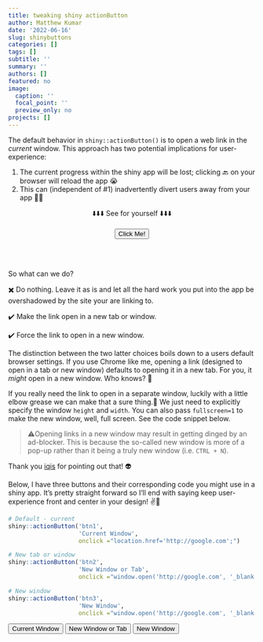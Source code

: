 ```yaml
---
title: tweaking shiny actionButton
author: Matthew Kumar
date: '2022-06-16'
slug: shinybuttons
categories: []
tags: []
subtitle: ''
summary: ''
authors: []
featured: no
image:
  caption: ''
  focal_point: ''
  preview_only: no
projects: []
---
```


The default behavior in `shiny::actionButton()` is to open a web link in the *current* window. This approach has two potential implications for user-experience:

1.  The current progress within the shiny app will be lost; clicking 🔙 on your browser will reload the app 😭
2.  This can (independent of \#1) inadvertently divert users away from your app 🏃️💨

<center>
⬇️⬇️⬇️ See for yourself ⬇️⬇️⬇️
<br>
<br>
<button class="btn btn-default action-button btn-warning" id="btn0" onclick="alert(&quot;Just kidding! Youre not going anywhere!&quot;)" type="button">Click Me!</button>
</center>

<br> <br>

So what can we do?

✖️ Do nothing. Leave it as is and let all the hard work you put into the app be overshadowed by the site your are linking to.

✔️ Make the link open in a new tab or window.

✔️ Force the link to open in a new window.

The distinction between the two latter choices boils down to a users default browser settings. If you use Chrome like me, opening a link (designed to open in a tab or new window) defaults to opening it in a new tab. For you, it *might* open in a new window. Who knows? 🎱

If you really need the link to open in a separate window, luckily with a little elbow grease we can make that a sure thing.🎯 We just need to explicitly specify the window `height` and `width`. You can also pass `fullscreen=1` to make the new window, well, full screen. See the code snippet below.

> ⚠️Opening links in a new window may result in getting dinged by an ad-blocker. This is because the so-called new window is more of a pop-up rather than it being a truly new window (i.e. `CTRL + N`).

Thank you [iqis](https://github.com/iqis) for pointing out that! 👽️

Below, I have three buttons and their corresponding code you might use in a shiny app. It’s pretty straight forward so I’ll end with saying keep user-experience front and center in your design! ✌🍻

``` r
# Default - current
shiny::actionButton('btn1',
                    'Current Window',
                    onclick ="location.href='http://google.com';")

# New tab or window  
shiny::actionButton('btn2',
                    'New Window or Tab', 
                    onclick ="window.open('http://google.com', '_blank')")

# New window
shiny::actionButton('btn3',
                    'New Window', 
                    onclick ="window.open('http://google.com', '_blank','width=800,height=800')")
```

<button class="btn btn-default action-button btn btn-danger btn-lg  btn-huge" id="btn1" onclick="location.href=&#39;http://google.com&#39;;" type="button">Current Window</button>&nbsp;<button class="btn btn-default action-button btn btn-warning btn-lg  btn-huge" id="btn2" onclick="window.open(&#39;http://google.com&#39;, &#39;_blank&#39;)" type="button">New Window or Tab</button>&nbsp;<button class="btn btn-default action-button btn btn-success btn-lg  btn-huge" id="btn3" onclick="window.open(&#39;http://google.com&#39;, &#39;_blank&#39;,&#39;width=800,height=800&#39;)" type="button">New Window</button>
